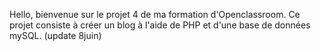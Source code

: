 Hello, bienvenue sur le projet 4 de ma formation d'Openclassroom.
Ce projet consiste à créer un blog à l'aide de PHP et d'une base de données mySQL.
(update 8juin)